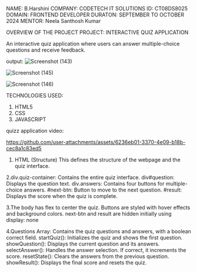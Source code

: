 NAME: B.Harshini
COMPANY: CODETECH IT SOLUTIONS
ID: CT08DS8025
DOMAIN: FRONTEND DEVELOPER
DURATON: SEPTEMBER TO OCTOBER 2024
MENTOR: Neela Santhosh Kumar

OVERVIEW OF THE PROJECT
PROJECT: INTERACTIVE QUIZ APPLICATION

An interactive quiz application where users can answer
multiple-choice questions and receive feedback.

output:
![Screenshot (143)](https://github.com/user-attachments/assets/84823533-e36f-4258-ac7f-ec48236d1fcb)

![Screenshot (145)](https://github.com/user-attachments/assets/c1256a19-f914-43f1-965f-bf802b28e2c5)

![Screenshot (146)](https://github.com/user-attachments/assets/3da6eeef-5744-4ae6-bd85-a7f38fcefacc)

TECHNOLOGIES USED:
1. HTML5
2. CSS
3. JAVASCRIPT

quizz application video:

https://github.com/user-attachments/assets/6236eb01-3370-4e09-b18b-cec8a1c83ed5

1. HTML (Structure)
This defines the structure of the webpage and the quiz interface.

2.div.quiz-container: Contains the entire quiz interface.
div#question: Displays the question text.
div.answers: Contains four buttons for multiple-choice answers.
#next-btn: Button to move to the next question.
#result: Displays the score when the quiz is complete.

3.The body has flex to center the quiz.
Buttons are styled with hover effects and background colors.
next-btn and result are hidden initially using display: none

4.Questions Array: Contains the quiz questions and answers, with a boolean correct field.
startQuiz(): Initializes the quiz and shows the first question.
showQuestion(): Displays the current question and its answers.
selectAnswer(): Handles the answer selection. If correct, it increments the score.
resetState(): Clears the answers from the previous question.
showResult(): Displays the final score and resets the quiz.





